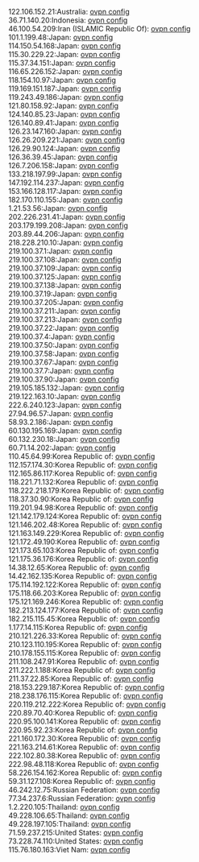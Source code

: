 122.106.152.21:Australia: [ovpn config](vpn/122_106_152_21.ovpn)  
36.71.140.20:Indonesia: [ovpn config](vpn/36_71_140_20.ovpn)  
46.100.54.209:Iran (ISLAMIC Republic Of): [ovpn config](vpn/46_100_54_209.ovpn)  
101.1.199.48:Japan: [ovpn config](vpn/101_1_199_48.ovpn)  
114.150.54.168:Japan: [ovpn config](vpn/114_150_54_168.ovpn)  
115.30.229.22:Japan: [ovpn config](vpn/115_30_229_22.ovpn)  
115.37.34.151:Japan: [ovpn config](vpn/115_37_34_151.ovpn)  
116.65.226.152:Japan: [ovpn config](vpn/116_65_226_152.ovpn)  
118.154.10.97:Japan: [ovpn config](vpn/118_154_10_97.ovpn)  
119.169.151.187:Japan: [ovpn config](vpn/119_169_151_187.ovpn)  
119.243.49.186:Japan: [ovpn config](vpn/119_243_49_186.ovpn)  
121.80.158.92:Japan: [ovpn config](vpn/121_80_158_92.ovpn)  
124.140.85.23:Japan: [ovpn config](vpn/124_140_85_23.ovpn)  
126.140.89.41:Japan: [ovpn config](vpn/126_140_89_41.ovpn)  
126.23.147.160:Japan: [ovpn config](vpn/126_23_147_160.ovpn)  
126.26.209.221:Japan: [ovpn config](vpn/126_26_209_221.ovpn)  
126.29.90.124:Japan: [ovpn config](vpn/126_29_90_124.ovpn)  
126.36.39.45:Japan: [ovpn config](vpn/126_36_39_45.ovpn)  
126.7.206.158:Japan: [ovpn config](vpn/126_7_206_158.ovpn)  
133.218.197.99:Japan: [ovpn config](vpn/133_218_197_99.ovpn)  
147.192.114.237:Japan: [ovpn config](vpn/147_192_114_237.ovpn)  
153.166.128.117:Japan: [ovpn config](vpn/153_166_128_117.ovpn)  
182.170.110.155:Japan: [ovpn config](vpn/182_170_110_155.ovpn)  
1.21.53.56:Japan: [ovpn config](vpn/1_21_53_56.ovpn)  
202.226.231.41:Japan: [ovpn config](vpn/202_226_231_41.ovpn)  
203.179.199.208:Japan: [ovpn config](vpn/203_179_199_208.ovpn)  
203.89.44.206:Japan: [ovpn config](vpn/203_89_44_206.ovpn)  
218.228.210.10:Japan: [ovpn config](vpn/218_228_210_10.ovpn)  
219.100.37.1:Japan: [ovpn config](vpn/219_100_37_1.ovpn)  
219.100.37.108:Japan: [ovpn config](vpn/219_100_37_108.ovpn)  
219.100.37.109:Japan: [ovpn config](vpn/219_100_37_109.ovpn)  
219.100.37.125:Japan: [ovpn config](vpn/219_100_37_125.ovpn)  
219.100.37.138:Japan: [ovpn config](vpn/219_100_37_138.ovpn)  
219.100.37.19:Japan: [ovpn config](vpn/219_100_37_19.ovpn)  
219.100.37.205:Japan: [ovpn config](vpn/219_100_37_205.ovpn)  
219.100.37.211:Japan: [ovpn config](vpn/219_100_37_211.ovpn)  
219.100.37.213:Japan: [ovpn config](vpn/219_100_37_213.ovpn)  
219.100.37.22:Japan: [ovpn config](vpn/219_100_37_22.ovpn)  
219.100.37.4:Japan: [ovpn config](vpn/219_100_37_4.ovpn)  
219.100.37.50:Japan: [ovpn config](vpn/219_100_37_50.ovpn)  
219.100.37.58:Japan: [ovpn config](vpn/219_100_37_58.ovpn)  
219.100.37.67:Japan: [ovpn config](vpn/219_100_37_67.ovpn)  
219.100.37.7:Japan: [ovpn config](vpn/219_100_37_7.ovpn)  
219.100.37.90:Japan: [ovpn config](vpn/219_100_37_90.ovpn)  
219.105.185.132:Japan: [ovpn config](vpn/219_105_185_132.ovpn)  
219.122.163.10:Japan: [ovpn config](vpn/219_122_163_10.ovpn)  
222.6.240.123:Japan: [ovpn config](vpn/222_6_240_123.ovpn)  
27.94.96.57:Japan: [ovpn config](vpn/27_94_96_57.ovpn)  
58.93.2.186:Japan: [ovpn config](vpn/58_93_2_186.ovpn)  
60.130.195.169:Japan: [ovpn config](vpn/60_130_195_169.ovpn)  
60.132.230.18:Japan: [ovpn config](vpn/60_132_230_18.ovpn)  
60.71.14.202:Japan: [ovpn config](vpn/60_71_14_202.ovpn)  
110.45.64.99:Korea Republic of: [ovpn config](vpn/110_45_64_99.ovpn)  
112.157.174.30:Korea Republic of: [ovpn config](vpn/112_157_174_30.ovpn)  
112.165.86.117:Korea Republic of: [ovpn config](vpn/112_165_86_117.ovpn)  
118.221.71.132:Korea Republic of: [ovpn config](vpn/118_221_71_132.ovpn)  
118.222.218.179:Korea Republic of: [ovpn config](vpn/118_222_218_179.ovpn)  
118.37.30.90:Korea Republic of: [ovpn config](vpn/118_37_30_90.ovpn)  
119.201.94.98:Korea Republic of: [ovpn config](vpn/119_201_94_98.ovpn)  
121.142.179.124:Korea Republic of: [ovpn config](vpn/121_142_179_124.ovpn)  
121.146.202.48:Korea Republic of: [ovpn config](vpn/121_146_202_48.ovpn)  
121.163.149.229:Korea Republic of: [ovpn config](vpn/121_163_149_229.ovpn)  
121.172.49.190:Korea Republic of: [ovpn config](vpn/121_172_49_190.ovpn)  
121.173.65.103:Korea Republic of: [ovpn config](vpn/121_173_65_103.ovpn)  
121.175.36.176:Korea Republic of: [ovpn config](vpn/121_175_36_176.ovpn)  
14.38.12.65:Korea Republic of: [ovpn config](vpn/14_38_12_65.ovpn)  
14.42.162.135:Korea Republic of: [ovpn config](vpn/14_42_162_135.ovpn)  
175.114.192.122:Korea Republic of: [ovpn config](vpn/175_114_192_122.ovpn)  
175.118.66.203:Korea Republic of: [ovpn config](vpn/175_118_66_203.ovpn)  
175.121.169.246:Korea Republic of: [ovpn config](vpn/175_121_169_246.ovpn)  
182.213.124.177:Korea Republic of: [ovpn config](vpn/182_213_124_177.ovpn)  
182.215.115.45:Korea Republic of: [ovpn config](vpn/182_215_115_45.ovpn)  
1.177.14.115:Korea Republic of: [ovpn config](vpn/1_177_14_115.ovpn)  
210.121.226.33:Korea Republic of: [ovpn config](vpn/210_121_226_33.ovpn)  
210.123.110.195:Korea Republic of: [ovpn config](vpn/210_123_110_195.ovpn)  
210.178.155.115:Korea Republic of: [ovpn config](vpn/210_178_155_115.ovpn)  
211.108.247.91:Korea Republic of: [ovpn config](vpn/211_108_247_91.ovpn)  
211.222.1.188:Korea Republic of: [ovpn config](vpn/211_222_1_188.ovpn)  
211.37.22.85:Korea Republic of: [ovpn config](vpn/211_37_22_85.ovpn)  
218.153.229.187:Korea Republic of: [ovpn config](vpn/218_153_229_187.ovpn)  
218.238.176.115:Korea Republic of: [ovpn config](vpn/218_238_176_115.ovpn)  
220.119.212.222:Korea Republic of: [ovpn config](vpn/220_119_212_222.ovpn)  
220.89.70.40:Korea Republic of: [ovpn config](vpn/220_89_70_40.ovpn)  
220.95.100.141:Korea Republic of: [ovpn config](vpn/220_95_100_141.ovpn)  
220.95.92.23:Korea Republic of: [ovpn config](vpn/220_95_92_23.ovpn)  
221.160.172.30:Korea Republic of: [ovpn config](vpn/221_160_172_30.ovpn)  
221.163.214.61:Korea Republic of: [ovpn config](vpn/221_163_214_61.ovpn)  
222.102.80.38:Korea Republic of: [ovpn config](vpn/222_102_80_38.ovpn)  
222.98.48.118:Korea Republic of: [ovpn config](vpn/222_98_48_118.ovpn)  
58.226.154.162:Korea Republic of: [ovpn config](vpn/58_226_154_162.ovpn)  
59.31.127.108:Korea Republic of: [ovpn config](vpn/59_31_127_108.ovpn)  
46.242.12.75:Russian Federation: [ovpn config](vpn/46_242_12_75.ovpn)  
77.34.237.6:Russian Federation: [ovpn config](vpn/77_34_237_6.ovpn)  
1.2.220.105:Thailand: [ovpn config](vpn/1_2_220_105.ovpn)  
49.228.106.65:Thailand: [ovpn config](vpn/49_228_106_65.ovpn)  
49.228.197.105:Thailand: [ovpn config](vpn/49_228_197_105.ovpn)  
71.59.237.215:United States: [ovpn config](vpn/71_59_237_215.ovpn)  
73.228.74.110:United States: [ovpn config](vpn/73_228_74_110.ovpn)  
115.76.180.163:Viet Nam: [ovpn config](vpn/115_76_180_163.ovpn)  
